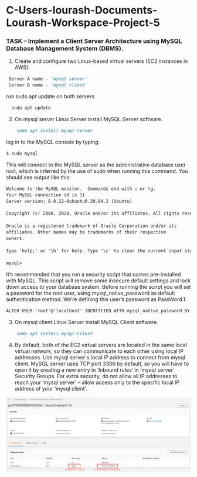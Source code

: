 # C-Users-lourash-Documents-Lourash-Workspace-Project-5

### TASK – Implement a Client Server Architecture using MySQL Database Management System (DBMS).

1.  Create and configure two Linux-based virtual servers (EC2 instances in AWS).

  ```markdown
   Server A name - `mysql server`
   Server B name - `mysql client`
```

 run sudo apt update on both servers
```markdown
  sudo apt update
```
2.  On mysql server Linux Server install MySQL Server software.
```markdown
    sudo apt install mysql-server
```
log in to the MySQL console by typing:
```markdown
$ sudo mysql
```
This will connect to the MySQL server as the administrative database user root, which is inferred by the use of sudo when running this command. You should see output like this:

```markdown
Welcome to the MySQL monitor.  Commands end with ; or \g.
Your MySQL connection id is 11
Server version: 8.0.22-0ubuntu0.20.04.3 (Ubuntu)

Copyright (c) 2000, 2020, Oracle and/or its affiliates. All rights reserved.

Oracle is a registered trademark of Oracle Corporation and/or its
affiliates. Other names may be trademarks of their respective
owners.

Type 'help;' or '\h' for help. Type '\c' to clear the current input statement.

mysql>
```

It’s recommended that you run a security script that comes pre-installed with MySQL. This script will remove some insecure default settings and lock down access to your database system. Before running the script you will set a password for the root user, using mysql_native_password as default authentication method. We’re defining this user’s password as PassWord.1.
```markdown
ALTER USER 'root'@'localhost' IDENTIFIED WITH mysql_native_password BY 'PassWord.1';
```


3.  On mysql client Linux Server install MySQL Client software.

```markdown
    sudo apt install mysql-client
```

4.  By default, both of the EC2 virtual servers are located in the same local virtual network, so they can communicate to each other using local IP addresses. Use mysql server's local IP address to connect from mysql client. MySQL server uses TCP port 3306 by default, so you will have to open it by creating a new entry in ‘Inbound rules’ in ‘mysql server’ Security Groups. For extra security, do not allow all IP addresses to reach your ‘mysql server’ – allow access only to the specific local IP address of your ‘mysql client’.

![Opening-port-on-EC2](./Images/EC2-port-3306.png)
